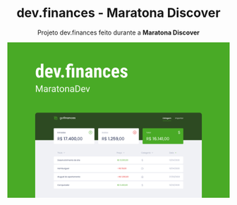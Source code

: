 <h1 align="center">dev.finances - Maratona Discover</h1>
<p align="center">Projeto dev.finances feito durante a <strong>Maratona Discover</strong></p>

<img src="./assets/capa.png">

